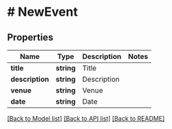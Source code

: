# # NewEvent

## Properties

Name | Type | Description | Notes
------------ | ------------- | ------------- | -------------
**title** | **string** | Title | 
**description** | **string** | Description | 
**venue** | **string** | Venue | 
**date** | **string** | Date | 

[[Back to Model list]](../../README.md#documentation-for-models) [[Back to API list]](../../README.md#documentation-for-api-endpoints) [[Back to README]](../../README.md)


